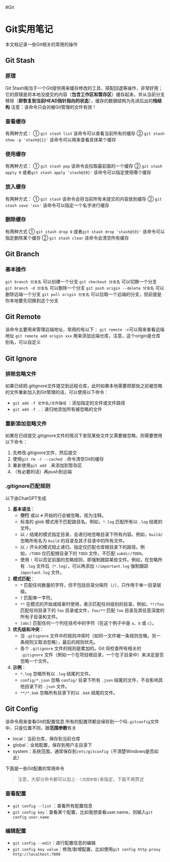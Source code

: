 #Git
# Git实用笔记
本文档记录一些Git相关的常用的操作
## Git Stash
### 原理
Git Stash相当于一个Git提供用来缓存修改的工具，搭配回退等操作，非常好用；它的原理是将本地没提交的内容（**包含工作区和暂存区**）缓存起来，并从当前分支移除（**即恢复到当前HEAD指针指向的状态**），缓存的数据结构为先进后出的**栈结构**
注意：该命令只会对被Git管理的文件有效！
### 查看缓存
有两种方式：
① `git stash list` 该命令可以查看当前所有的缓存
② `git stash show -p 'stash@{1}'` 该命令可以用来查看具体某个缓存
### 使用缓存
有两种方式：
① `git stash pop` 该命令会拉取最前面的一个缓存
② `git stash apply 0` 或者`git stash apply 'stash@{0}'` 该命令可以指定使用哪个缓存
### 放入缓存
有两种方式：
① `git stash` 该命令会将当前所有未提交的内容放到缓存
② `git stash save 'xxx'` 该命令可以指定一个名字进行缓存
### 删除缓存
有两种方式
① `git stash drop 0` 或者`git stash drop 'stash@{0}'` 该命令可以指定删除某个缓存
② `git stash clear` 该命令会清空所有缓存
## Git Branch
### 基本操作
`git branch 分支名` 可以创建一个分支
`git checkout 分支名` 可以切换一个分支
`git branch -d 分支名` 可以删除一个分支
`git push origin --delete 分支名` 可以删除远端一个分支
`git pull origin 分支名` 可以拉取一个远端的分支，但前提是你本地要先切换到这个分支
## Git Remote
该命令主要用来管理远端地址，常用的有以下：
`git remote -v`可以用来查看远端地址
`git remote add origin xxx` 用来添加远端仓库，注意，这个origin是仓库别名，可以自定义
## Git Ignore
### 排除忽略文件
如果已经把.gitignore文件提交到远程仓库，此时如果本地需要把那些之前被忽略的文件重新加入到Git管理的话，可以使用以下命令：
* `git add -f 文件名/文件路径` ：添加指定的文件或文件路径
* `git add -f .`：递归地添加所有被忽略的文件

### 重新添加忽略文件
如果在已经提交.gitignore文件的情况下发现某些文件又需要被忽略，则需要使用以下命令：
1. 先修改.gitignore文件，然后提交
2. 使用`git rm -r --cached .`命令清空Git的缓存
3. 重新使用`git add .`来添加到暂存区
4. （有必要的话）再push到远端

### .gitignore匹配规则
以下由ChatGPT生成
1. **基本语法**：
    - **空行** 或以 `#` 开始的行会被忽略，视为注释。
    - 标准的 glob 模式用于匹配路径名。例如，`*.log` 匹配所有以 `.log` 结尾的文件。
    - 以 `/` 结尾的模式指定目录，会递归地忽略目录下所有内容。例如，`build/` 忽略所有名为 `build` 的目录及其子目录中的所有文件。
    - 以 `/` 开头的模式阻止递归，指定仅匹配仓库根目录下的路径。例如，`/TODO` 仅匹配根目录下的 `TODO` 文件，不匹配 `subdir/TODO`。
    - 使用 `!` 可以否定前面的忽略规则，即强制跟踪某些文件。例如，在忽略所有 `.log` 文件后（`*.log`），可以再添加 `!/important.log` 强制跟踪 `important.log` 文件。
2. **模式匹配**：
    - `*` 匹配任何数量的字符，但不包括目录分隔符（`/`），只作用于单一目录层级。
    - `?` 匹配单一字符。
    - `**` 在模式的开始或结束时使用，表示匹配任何级别的目录。例如，`**/foo` 匹配任何目录下的 `foo` 目录或文件，`foo/**` 匹配 `foo` 目录及其任意深度的所有子目录和文件。
    - `[abc]` 匹配任何一个列在括号中的字符（在这个例子中是 `a`、`b` 或 `c`）。
3. **优先级和冲突**：
    - 当 `.gitignore` 文件中的规则冲突时（如同一文件被一条规则忽略，另一条规则又取消忽略），最后的规则优先。
    - 各个 `.gitignore` 文件的规则是累加的。Git 将检查所有相关的 `.gitignore` 文件（例如一个在项目根目录，一个在子目录中）来决定是否忽略一个文件。
4. **示例**：
    - `*.log` 忽略所有以 `.log` 结尾的文件。
    - `config/*.json` 忽略 `config/` 目录下所有 `.json` 结尾的文件，不会影响其他目录下的 `.json` 文件。
    - `**/*.bak` 忽略所有目录下的以 `.bak` 结尾的文件。
## Git Config
该命令用来查看Git的配置信息
所有的配置项都会保存到一个叫`.gitconfig`文件中，只是位置不同，跟**范围参数**有关
* local：当前仓库，保存到当前仓库
* global：全局配置，保存到用户主目录下
* system：系统范围，通常保存到`/etc/gitconfig`（不清楚Windows是否如此）

下面是一些Git配置的常用命令
> 注意，大部分命令都可以加上`--[范围参数]`来指定，下面不再赘述
### 查看配置
* `git config --list` ：查看所有配置信息
* `git config key`：查看某个配置，比如我想查看user.name，则输入`git config user.name`

### 编辑配置
* `git config --edit`：进行配置信息的编辑
* `git config key value`：修改/新增配置，比如使用`git config http.proxy http://localhost:7890`